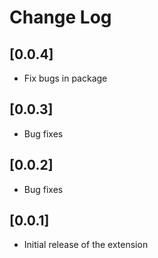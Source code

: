 # Change Log

## [0.0.4]
* Fix bugs in package
## [0.0.3]
* Bug fixes
## [0.0.2]
* Bug fixes
## [0.0.1]

* Initial release of the extension